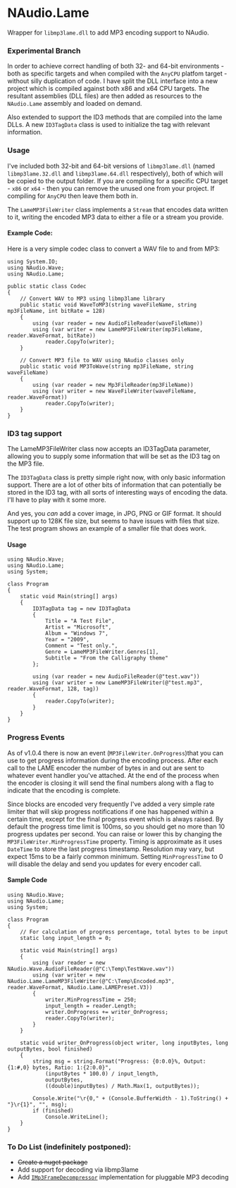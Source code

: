 # NAudio.Lame

Wrapper for `libmp3lame.dll` to add MP3 encoding support to NAudio.

### Experimental Branch

In order to achieve correct handling of both 32- and 64-bit environments - both as specific targets and when compiled with the `AnyCPU` platfom target - without silly duplication of code.  I have split the DLL interface into a new project which is compiled against both x86 and x64 CPU targets.  The resultant assemblies (DLL files) are then added as resources to the `NAudio.Lame` assembly and loaded on demand.

Also extended to support the ID3 methods that are compiled into the lame DLLs.  A new `ID3TagData` class is used to initialize the tag with relevant information.

### Usage

I've included both 32-bit and 64-bit versions of `libmp3lame.dll` (named `libmp3lame.32.dll` and `libmp3lame.64.dll` respectively), both of which will be copied to the output folder.  If you are compiling for a specific CPU target - `x86` or `x64` - then you can remove the unused one from your project.  If compiling for `AnyCPU` then leave them both in.

The `LameMP3FileWriter` class implements a `Stream` that encodes data written to it, writing the encoded MP3 data to either a file or a stream you provide.


#### Example Code:

Here is a very simple codec class to convert a WAV file to and from MP3:

	using System.IO;
	using NAudio.Wave;
	using NAudio.Lame;

	public static class Codec
	{
		// Convert WAV to MP3 using libmp3lame library
		public static void WaveToMP3(string waveFileName, string mp3FileName, int bitRate = 128)
		{
			using (var reader = new AudioFileReader(waveFileName))
			using (var writer = new LameMP3FileWriter(mp3FileName, reader.WaveFormat, bitRate))
				reader.CopyTo(writer);
		}

		// Convert MP3 file to WAV using NAudio classes only
		public static void MP3ToWave(string mp3FileName, string waveFileName)
		{
			using (var reader = new Mp3FileReader(mp3FileName))
			using (var writer = new WaveFileWriter(waveFileName, reader.WaveFormat))
				reader.CopyTo(writer);
		}
	}


### ID3 tag support

The LameMP3FileWriter class now accepts an ID3TagData parameter, allowing you to supply some information 
that will be set as the ID3 tag on the MP3 file.

The `ID3TagData` class is pretty simple right now, with only basic information support.  There are a lot of other bits of information that can potentially be stored in the ID3 tag, with all sorts of interesting ways of encoding the data.  I'll have to play with it some more.

And yes, you *can* add a cover image, in JPG, PNG or GIF format.  It should support up to 128K file size, but seems to have issues with files that size.  The test program shows an example of a smaller file that does work.

#### Usage

	using NAudio.Wave;
	using NAudio.Lame;
	using System;
	
	class Program
	{
		static void Main(string[] args)
		{
			ID3TagData tag = new ID3TagData 
			{
 				Title = "A Test File",
				Artist = "Microsoft",
				Album = "Windows 7",
				Year = "2009",
				Comment = "Test only.",
				Genre = LameMP3FileWriter.Genres[1],
				Subtitle = "From the Calligraphy theme"
			};

			using (var reader = new AudioFileReader(@"test.wav"))
			using (var writer = new LameMP3FileWriter(@"test.mp3", reader.WaveFormat, 128, tag))
			{
				reader.CopyTo(writer);
			}
		}
	}

### Progress Events

As of v1.0.4 there is now an event (`MP3FileWriter.OnProgress`)that you can use to get progress information during the encoding process.  After each call to the LAME encoder the number of bytes in and out are sent to whatever event handler you've attached.  At the end of the process when the encoder is closing it will send the final numbers along with a flag to indicate that the encoding is complete.

Since blocks are encoded very frequently I've added a very simple rate limiter that will skip progress notifications if one has happened within a certain time, except for the final progress event which is always raised.  By default the progress time limit is 100ms, so you should get no more than 10 progress updates per second.  You can raise or lower this by changing the `MP3FileWriter.MinProgressTime` property.  Timing is approximate as it uses `DateTime` to store the last progress timestamp.  Resolution may vary, but expect 15ms to be a fairly common minimum.  Setting `MinProgressTime` to 0 will disable the delay and send you updates for every encoder call.

#### Sample Code

	using NAudio.Wave;
	using NAudio.Lame;
	using System;

	class Program
	{
		// For calculation of progress percentage, total bytes to be input
		static long input_length = 0;

		static void Main(string[] args)
		{
			using (var reader = new NAudio.Wave.AudioFileReader(@"C:\Temp\TestWave.wav"))
			using (var writer = new NAudio.Lame.LameMP3FileWriter(@"C:\Temp\Encoded.mp3", reader.WaveFormat, NAudio.Lame.LAMEPreset.V3))
			{
				writer.MinProgressTime = 250;
				input_length = reader.Length;
				writer.OnProgress += writer_OnProgress;
				reader.CopyTo(writer);
			}
		}

		static void writer_OnProgress(object writer, long inputBytes, long outputBytes, bool finished)
		{
			string msg = string.Format("Progress: {0:0.0}%, Output: {1:#,0} bytes, Ratio: 1:{2:0.0}",
				(inputBytes * 100.0) / input_length,
				outputBytes,
				((double)inputBytes) / Math.Max(1, outputBytes));

			Console.Write("\r{0," + (Console.BufferWidth - 1).ToString() + "}\r{1}", "", msg);
			if (finished)
				Console.WriteLine();
		}
	}


### To Do List (indefinitely postponed):

- ~~Create a nuget package~~
- Add support for decoding via libmp3lame
- Add [`IMp3FrameDecompressor`][1] implementation for pluggable MP3 decoding

[1]: http://naudio.codeplex.com/SourceControl/latest#NAudio/FileFormats/Mp3/IMp3FrameDecompressor.cs
